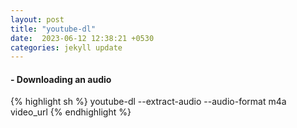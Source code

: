 ```yaml
---
layout: post
title: "youtube-dl"
date:  2023-06-12 12:38:21 +0530
categories: jekyll update
---
```


#### - Downloading an audio

{% highlight sh %}
youtube-dl --extract-audio --audio-format m4a video_url
{% endhighlight %}
